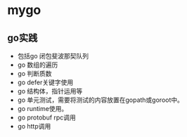 # mygo
## go实践
* 包括go 闭包斐波那契队列
* go 数组的遍历
* go 判断质数
* go defer关键字使用
* go 结构体，指针运用等
* go 单元测试，需要将测试的内容放置在gopath或goroot中。
* go runtime使用。
* go protobuf rpc调用
* go http调用
